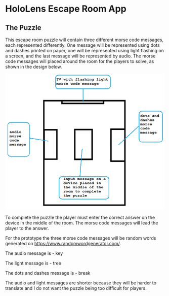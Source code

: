 # HoloLens Escape Room App

## The Puzzle
This escape room puzzle will contain three different morse code messages, each represented differently. One message will be represented using dots and dashes printed on paper, one will be represented using light flashing on a screen, and the last message will be represented by audio. The morse code messages will placed around the room for the players to solve, as shown in the design below. 

![Alt text](PuzzleDesign.png?raw=true "Puzzle Design")

To complete the puzzle the player must enter the correct answer on the device in the middle of the room. The morse code messages will lead the player to the answer. 

For the prototype the three morse code messages will be random words generated on https://www.randomwordgenerator.com/. 

The audio message is - key

The light message is - tree

The dots and dashes message is - break

The audio and light messages are shorter because they will be harder to translate and I do not want the puzzle being too difficult for players.
